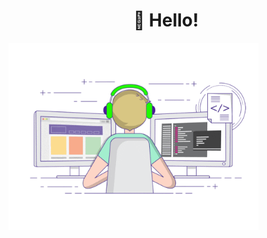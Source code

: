 <h1 align='center'>👋 Hello!</h1>


<img align="center" height="300" width="400" src="https://raw.githubusercontent.com/mikonoid/mikonoid/main/images/gifs/coder3.gif" />
